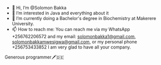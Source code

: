 - 👋 Hi, I’m @Solomon Bakka
- 👀 I’m interested in Java and everything about it
- 🌱 I’m currently doing a Bachelor's degree in Biochemistry at Makerere University.
- 📫 How to reach me: You can reach me via my WhatsApp +256762206572 and my email: solomonbakka1@gmail.com, solomonbakkamwesigwa@gmail.com, or my personal phone +256753433852
I am very glad to have all your company. 

Generous programmer🗡️🇩🇪

<!---
solomon-javaDev/solomon-javaDev is a ✨ special ✨ repository because its `README.md` (this file) appears on your GitHub profile.
You can click the Preview link to take a look at your changes.
--->
